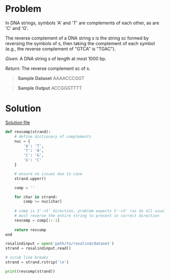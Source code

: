 # Problem
In DNA strings, symbols 'A' and 'T' are complements of each other, as are 'C' and 'G'.

The reverse complement of a DNA string s is the string sc formed by reversing the symbols of s, then taking the complement of each symbol (e.g., the reverse complement of "GTCA" is "TGAC").

*Given*: A DNA string s of length at most 1000 bp.

*Return*: The reverse complement sc of s.

> __Sample Dataset__
> AAAACCCGGT

> __Sample Output__
> ACCGGGTTTT

# Solution

[Solution file](solution3.py)

```python
def revcomp(strand):
	# define dictionary of complements
    nuc = {
        'A': 'T',
        'T': 'A',
        'C': 'G',
        'G': 'C'
    }

	# ensure no issues due to case
    strand.upper()

    comp = ''

    for char in strand:
        comp += nuc[char]
	
	# comp is 3'->5' direction, problem expects 5'->3' (as do all usual genomics questions)
	# must reverse the entire string to present in correct direction
    revcomp = comp[::-1]
	
    return revcomp
end

rosalindinput = open('path/to/rosalind/dataset')
strand = rosalindinput.read()

# scrub line breaks
strand = strand.rstrip('\n')

print(revcomp(strand))
```